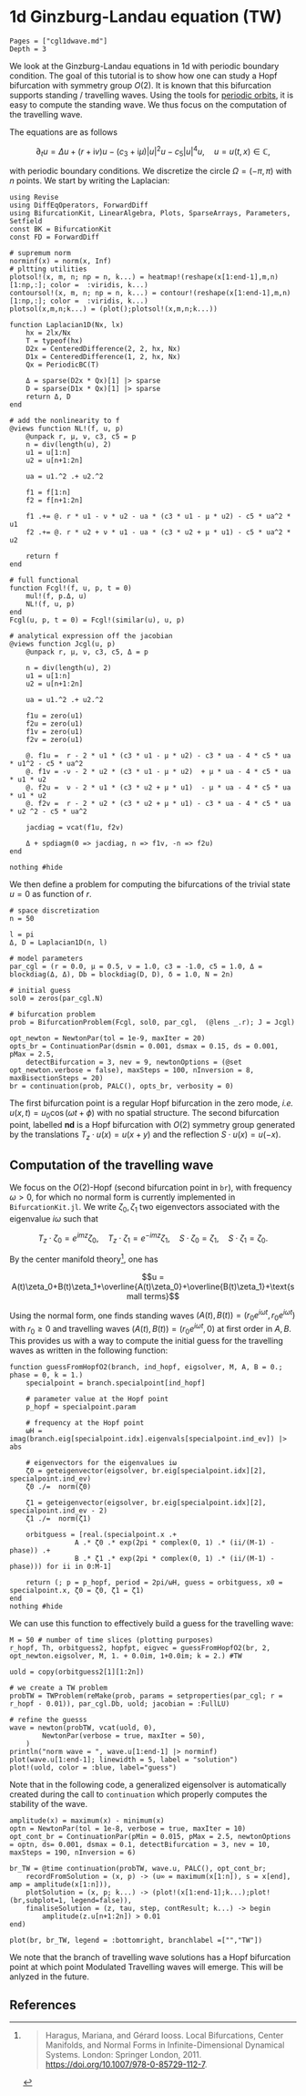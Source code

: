 # 1d Ginzburg-Landau equation (TW)

```@contents
Pages = ["cgl1dwave.md"]
Depth = 3
```

We look at the Ginzburg-Landau equations in 1d with periodic boundary condition. The goal of this tutorial is to show how one can study a Hopf bifurcation with symmetry group $O(2)$. It is known that this bifurcation supports standing / travelling waves. Using the tools for [periodic orbits](https://bifurcationkit.github.io/BifurcationKitDocs.jl/dev/periodicOrbit/), it is easy to compute the standing wave. We thus focus on the computation of the travelling wave.

The equations are as follows

$$\partial_{t} u=\Delta u+(r+\mathrm{i} v) u-\left(c_{3}+\mathrm{i} \mu\right)|u|^{2} u-c_{5}|u|^{4} u, \quad u=u(t, x) \in \mathbb{C},$$

with periodic boundary conditions. We discretize the circle $\Omega = (-\pi,\pi)$ with $n$ points. We start by writing the Laplacian:

```@example CGL1DWAVE
using Revise
using DiffEqOperators, ForwardDiff
using BifurcationKit, LinearAlgebra, Plots, SparseArrays, Parameters, Setfield
const BK = BifurcationKit
const FD = ForwardDiff

# supremum norm
norminf(x) = norm(x, Inf)
# pltting utilities
plotsol!(x, m, n; np = n, k...) = heatmap!(reshape(x[1:end-1],m,n)[1:np,:]; color =  :viridis, k...)
contoursol!(x, m, n; np = n, k...) = contour!(reshape(x[1:end-1],m,n)[1:np,:]; color =  :viridis, k...)
plotsol(x,m,n;k...) = (plot();plotsol!(x,m,n;k...))

function Laplacian1D(Nx, lx)
	hx = 2lx/Nx
	T = typeof(hx)
	D2x = CenteredDifference(2, 2, hx, Nx)
	D1x = CenteredDifference(1, 2, hx, Nx)
	Qx = PeriodicBC(T)

	Δ = sparse(D2x * Qx)[1] |> sparse
	D = sparse(D1x * Qx)[1] |> sparse
	return Δ, D
end

# add the nonlinearity to f
@views function NL!(f, u, p)
	@unpack r, μ, ν, c3, c5 = p
	n = div(length(u), 2)
	u1 = u[1:n]
	u2 = u[n+1:2n]

	ua = u1.^2 .+ u2.^2

	f1 = f[1:n]
	f2 = f[n+1:2n]

	f1 .+= @. r * u1 - ν * u2 - ua * (c3 * u1 - μ * u2) - c5 * ua^2 * u1
	f2 .+= @. r * u2 + ν * u1 - ua * (c3 * u2 + μ * u1) - c5 * ua^2 * u2

	return f
end

# full functional
function Fcgl!(f, u, p, t = 0)
	mul!(f, p.Δ, u)
	NL!(f, u, p)
end
Fcgl(u, p, t = 0) = Fcgl!(similar(u), u, p)

# analytical expression off the jacobian
@views function Jcgl(u, p)
	@unpack r, μ, ν, c3, c5, Δ = p

	n = div(length(u), 2)
	u1 = u[1:n]
	u2 = u[n+1:2n]

	ua = u1.^2 .+ u2.^2

	f1u = zero(u1)
	f2u = zero(u1)
	f1v = zero(u1)
	f2v = zero(u1)

	@. f1u =  r - 2 * u1 * (c3 * u1 - μ * u2) - c3 * ua - 4 * c5 * ua * u1^2 - c5 * ua^2
	@. f1v = -ν - 2 * u2 * (c3 * u1 - μ * u2)  + μ * ua - 4 * c5 * ua * u1 * u2
	@. f2u =  ν - 2 * u1 * (c3 * u2 + μ * u1)  - μ * ua - 4 * c5 * ua * u1 * u2
	@. f2v =  r - 2 * u2 * (c3 * u2 + μ * u1) - c3 * ua - 4 * c5 * ua * u2 ^2 - c5 * ua^2

	jacdiag = vcat(f1u, f2v)

	Δ + spdiagm(0 => jacdiag, n => f1v, -n => f2u)
end

nothing #hide
```

We then define a problem for computing the bifurcations of the trivial state $u=0$ as function of $r$.

```@example CGL1DWAVE
# space discretization
n = 50

l = pi
Δ, D = Laplacian1D(n, l)

# model parameters
par_cgl = (r = 0.0, μ = 0.5, ν = 1.0, c3 = -1.0, c5 = 1.0, Δ = blockdiag(Δ, Δ), Db = blockdiag(D, D), δ = 1.0, N = 2n)

# initial guess
sol0 = zeros(par_cgl.N)

# bifurcation problem
prob = BifurcationProblem(Fcgl, sol0, par_cgl,  (@lens _.r); J = Jcgl)

opt_newton = NewtonPar(tol = 1e-9, maxIter = 20)
opts_br = ContinuationPar(dsmin = 0.001, dsmax = 0.15, ds = 0.001, pMax = 2.5,
	detectBifurcation = 3, nev = 9, newtonOptions = (@set opt_newton.verbose = false), maxSteps = 100, nInversion = 8, maxBisectionSteps = 20)
br = continuation(prob, PALC(), opts_br, verbosity = 0)
```

The first bifurcation point is a regular Hopf bifurcation in the zero mode, *i.e.* $u(x, t) = u_0\cos(\omega t +\phi)$ with no spatial structure. The second bifurcation point, labelled **nd** is a Hopf bifurcation with $O(2)$ symmetry group generated by the translations $T_z\cdot u(x) = u(x+y)$ and the reflection $S\cdot u(x) = u(-x)$.

## Computation of the travelling wave

We focus on the $O(2)$-Hopf (second bifurcation point in `br`), with frequency $\omega>0$, for which no normal form is currently implemented in `BifurcationKit.jl`. We write $\zeta_0,\zeta_1$ two eigenvectors associated with the eigenvalue $i\omega$ such that

$$T_z\cdot\zeta_0 = e^{im z}\zeta_0,\quad T_z\cdot\zeta_1 = e^{-im z}\zeta_1,\quad S\cdot\zeta_0 = \zeta_1,\quad S\cdot\zeta_1 = \zeta_0.$$

By the center manifold theory[^Haragus], one has

$$u = A(t)\zeta_0+B(t)\zeta_1+\overline{A(t)\zeta_0}+\overline{B(t)\zeta_1}+\text{small terms}$$

Using the normal form, one finds standing waves $(A(t),B(t)) = (r_0e^{i\omega t}, r_0e^{i\omega t})$ with $r_0\geq 0$ and travelling waves $(A(t),B(t)) = (r_0e^{i\omega t}, 0)$ at first order in $A,B$. This provides us with a way to compute the initial guess for the travelling waves as written in the following function:

```@example CGL1DWAVE
function guessFromHopfO2(branch, ind_hopf, eigsolver, M, A, B = 0.; phase = 0, k = 1.)
	specialpoint = branch.specialpoint[ind_hopf]

	# parameter value at the Hopf point
	p_hopf = specialpoint.param

	# frequency at the Hopf point
	ωH = imag(branch.eig[specialpoint.idx].eigenvals[specialpoint.ind_ev]) |> abs

	# eigenvectors for the eigenvalues iω
	ζ0 = geteigenvector(eigsolver, br.eig[specialpoint.idx][2], specialpoint.ind_ev)
	ζ0 ./=  norm(ζ0)

	ζ1 = geteigenvector(eigsolver, br.eig[specialpoint.idx][2], specialpoint.ind_ev - 2)
	ζ1 ./=  norm(ζ1)

	orbitguess = [real.(specialpoint.x .+
	 			A .* ζ0 .* exp(2pi * complex(0, 1) .* (ii/(M-1) - phase)) .+
				B .* ζ1 .* exp(2pi * complex(0, 1) .* (ii/(M-1) - phase))) for ii in 0:M-1]

	return (; p = p_hopf, period = 2pi/ωH, guess = orbitguess, x0 = specialpoint.x, ζ0 = ζ0, ζ1 = ζ1)
end
nothing #hide
```

We can use this function to effectively build a guess for the travelling wave:

```@example CGL1DWAVE
M = 50 # number of time slices (plotting purposes)
r_hopf, Th, orbitguess2, hopfpt, eigvec = guessFromHopfO2(br, 2, opt_newton.eigsolver, M, 1. + 0.0im, 1+0.0im; k = 2.) #TW

uold = copy(orbitguess2[1][1:2n])

# we create a TW problem
probTW = TWProblem(reMake(prob, params = setproperties(par_cgl; r = r_hopf - 0.01)), par_cgl.Db, uold; jacobian = :FullLU)

# refine the guesss
wave = newton(probTW, vcat(uold, 0),
		NewtonPar(verbose = true, maxIter = 50),
	)
println("norm wave = ", wave.u[1:end-1] |> norminf)
plot(wave.u[1:end-1]; linewidth = 5, label = "solution")
plot!(uold, color = :blue, label="guess")
```

Note that in the following code, a generalized eigensolver is automatically created during the call to `continuation` which properly computes the stability of the wave.

```@example CGL1DWAVE
amplitude(x) = maximum(x) - minimum(x)
optn = NewtonPar(tol = 1e-8, verbose = true, maxIter = 10)
opt_cont_br = ContinuationPar(pMin = 0.015, pMax = 2.5, newtonOptions = optn, ds= 0.001, dsmax = 0.1, detectBifurcation = 3, nev = 10, maxSteps = 190, nInversion = 6)

br_TW = @time continuation(probTW, wave.u, PALC(), opt_cont_br;
	recordFromSolution = (x, p) -> (u∞ = maximum(x[1:n]), s = x[end], amp = amplitude(x[1:n])),
	plotSolution = (x, p; k...) -> (plot!(x[1:end-1];k...);plot!(br,subplot=1, legend=false)),
	finaliseSolution = (z, tau, step, contResult; k...) -> begin
		amplitude(z.u[n+1:2n]) > 0.01
end)

plot(br, br_TW, legend = :bottomright, branchlabel =["","TW"])
```

We note that the branch of travelling wave solutions has a Hopf bifurcation point at which point Modulated Travelling waves will emerge. This will be anlyzed in the future.


## References

[^Haragus]:> Haragus, Mariana, and Gérard Iooss. Local Bifurcations, Center Manifolds, and Normal Forms in Infinite-Dimensional Dynamical Systems. London: Springer London, 2011. https://doi.org/10.1007/978-0-85729-112-7.
